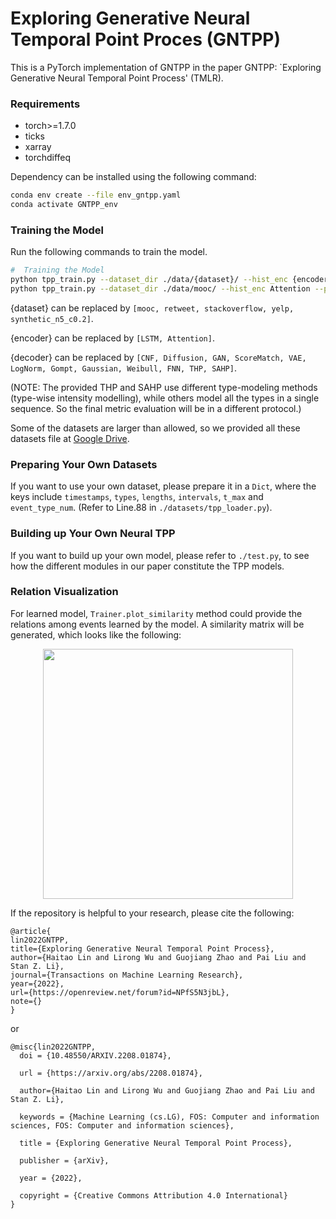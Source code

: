 # Exploring Generative Neural Temporal Point Proces (GNTPP)


This is a PyTorch implementation of GNTPP in the paper GNTPP: `Exploring Generative Neural Temporal Point Process' (TMLR). 


### Requirements
* torch>=1.7.0 
* ticks
* xarray
* torchdiffeq

Dependency can be installed using the following command:
```bash
conda env create --file env_gntpp.yaml
conda activate GNTPP_env
```
### Training the Model

Run the following commands to train the model.

```bash
#  Training the Model
python tpp_train.py --dataset_dir ./data/{dataset}/ --hist_enc {encoder} --prob_dec {decoder}
python tpp_train.py --dataset_dir ./data/mooc/ --hist_enc Attention --prob_dec Diffusion
```

{dataset} can be replaced by `[mooc, retweet, stackoverflow, yelp, synthetic_n5_c0.2]`.

{encoder} can be replaced by `[LSTM, Attention]`.

{decoder} can be replaced by `[CNF, Diffusion, GAN, ScoreMatch, VAE, LogNorm, Gompt, Gaussian, Weibull, FNN, THP, SAHP]`.

(NOTE: The provided THP and SAHP use different type-modeling methods (type-wise intensity modelling), while others model all the types in a single sequence. So the final metric evaluation will be in a different protocol.)

Some of the datasets are larger than allowed, so we provided all these datasets file at [Google Drive](https://drive.google.com/drive/folders/1yQ3BB4S3twL4i_VbMUikANbmBMI0aNR7?usp=sharing). 

### Preparing Your Own Datasets
If you want to use your own dataset, please prepare it in a `Dict`, where the keys include `timestamps`, `types`, `lengths`, `intervals`, `t_max` and `event_type_num`. (Refer to Line.88 in `./datasets/tpp_loader.py`).

### Building up Your Own Neural TPP
If you want to build up your own model, please refer to `./test.py`, to see how the different modules in our paper constitute the TPP models.

### Relation Visualization
For learned model, `Trainer.plot_similarity` method could provide the relations among events learned by the model. A similarity matrix will be generated, which looks like the following:

<p align="center">
  <img src='./figs/type_similarity_sof.png?raw=true' width="400">
</p>

If the repository is helpful to your research, please cite the following:

```
@article{
lin2022GNTPP,
title={Exploring Generative Neural Temporal Point Process},
author={Haitao Lin and Lirong Wu and Guojiang Zhao and Pai Liu and Stan Z. Li},
journal={Transactions on Machine Learning Research},
year={2022},
url={https://openreview.net/forum?id=NPfS5N3jbL},
note={}
}
```

or

```
@misc{lin2022GNTPP,
  doi = {10.48550/ARXIV.2208.01874},
  
  url = {https://arxiv.org/abs/2208.01874},
  
  author={Haitao Lin and Lirong Wu and Guojiang Zhao and Pai Liu and Stan Z. Li},

  keywords = {Machine Learning (cs.LG), FOS: Computer and information sciences, FOS: Computer and information sciences},
  
  title = {Exploring Generative Neural Temporal Point Process},
  
  publisher = {arXiv},
  
  year = {2022},
  
  copyright = {Creative Commons Attribution 4.0 International}
}
```
